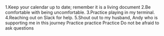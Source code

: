 1.Keep your calendar up to date; remember it is a living document
2.Be comfortable with being uncomfortable.
3.Practice playing in my terminal.
4.Reaching out on Slack for help.
5.Shout out to my husband, Andy who is supporting me in this journey
Practice practice Practice
Do not be afraid to ask questions
